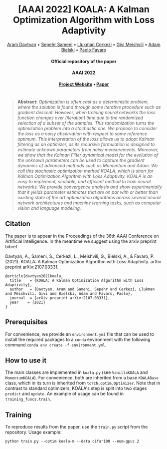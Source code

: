 <h1 align="center">
  <br>
	[AAAI 2022] KOALA: A Kalman Optimization Algorithm with Loss Adaptivity
  <br>
</h1>
  <p align="center">
    <a href="https://araachie.github.io">Aram Davtyan</a> •
    <a href="https://www.cvg.unibe.ch/people/sameni">Sepehr Sameni</a> •
    <a href="https://www.cvg.unibe.ch/people/cerkezi">Llukman Cerkezi</a> •
    <a href="https://gmeishvili.github.io/">Givi Meishvili</a> •
    <a href="https://www.cvg.unibe.ch/people/bielski">Adam Bielski</a> •
    <a href="https://www.cvg.unibe.ch/people/favaro">Paolo Favaro</a>
  </p>
<h4 align="center">Official repository of the paper</h4>

<h4 align="center">AAAI 2022</h4>

<h4 align="center"><a href="https://araachie.github.io/koala/">Project Website</a> • <a href="https://arxiv.org/abs/2107.03331">Paper</a>

#
> **Abstract:** *Optimization is often cast as a deterministic problem,
> where the solution is found through some iterative procedure such as 
> gradient descent. However, when training neural networks the loss 
> function changes over (iteration) time due to the randomized selection 
> of a subset of the samples. This randomization turns the optimization 
> problem into a stochastic one. We propose to consider the loss as a noisy
> observation with respect to some reference optimum. This interpretation 
> of the loss allows us to adopt Kalman filtering as an optimizer, as its 
> recursive formulation is designed to estimate unknown parameters from 
> noisy measurements. Moreover, we show that the Kalman Filter dynamical 
> model for the evolution of the unknown parameters can be used to capture 
> the gradient dynamics of advanced methods such as Momentum and Adam. We 
> call this stochastic optimization method KOALA, which is short for 
> Kalman Optimization Algorithm with Loss Adaptivity. KOALA is an easy to 
> implement, scalable, and efficient method to train neural networks. We 
> provide convergence analysis and show experimentally that it yields 
> parameter estimates that are on par with or better than existing state 
> of the art optimization algorithms across several neural network 
> architectures and machine learning tasks, such as computer vision and 
> language modeling.*

## Citation

The paper is to appear in the Proceedings of the 36th AAAI Conference on Artificial Intelligence. In the meantime we suggest using the arxiv preprint bibref.

Davtyan, A., Sameni, S., Cerkezi, L., Meishvili, G., Bielski, A., & Favaro, P. (2021). KOALA: A Kalman Optimization Algorithm with Loss Adaptivity. arXiv preprint arXiv:2107.03331.

    @article{davtyan2021koala,
      title    = {KOALA: A Kalman Optimization Algorithm with Loss Adaptivity},
      author   = {Davtyan, Aram and Sameni, Sepehr and Cerkezi, Llukman and Meishvili, Givi and Bielski, Adam and Favaro, Paolo},
      journal  = {arXiv preprint arXiv:2107.03331},
      year    = {2021}
    }

## Prerequisites

For convenience, we provide an `environment.yml` file that can be used to install the required packages to a `conda` environment with the following command `conda env create -f environment.yml`.

## How to use it

The main classes are implemented in `koala.py` (see `VanillaKOALA` and `MomentumKOALA`). For convenience, both are inherited from a base `KOALABase` class, which in its turn is inherited from `torch.optim.Optimizer`.
Note that in contrast to standard optimizers, KOALA's step is split into two stages `predict` and `update`.
An example of usage can be found in `training_funcs.train`.

## Training

To reproduce results from the paper, use the `train.py` script from the repository.
Usage example:

```
python train.py --optim koala-m --data cifar100 --num-gpus 2
```

